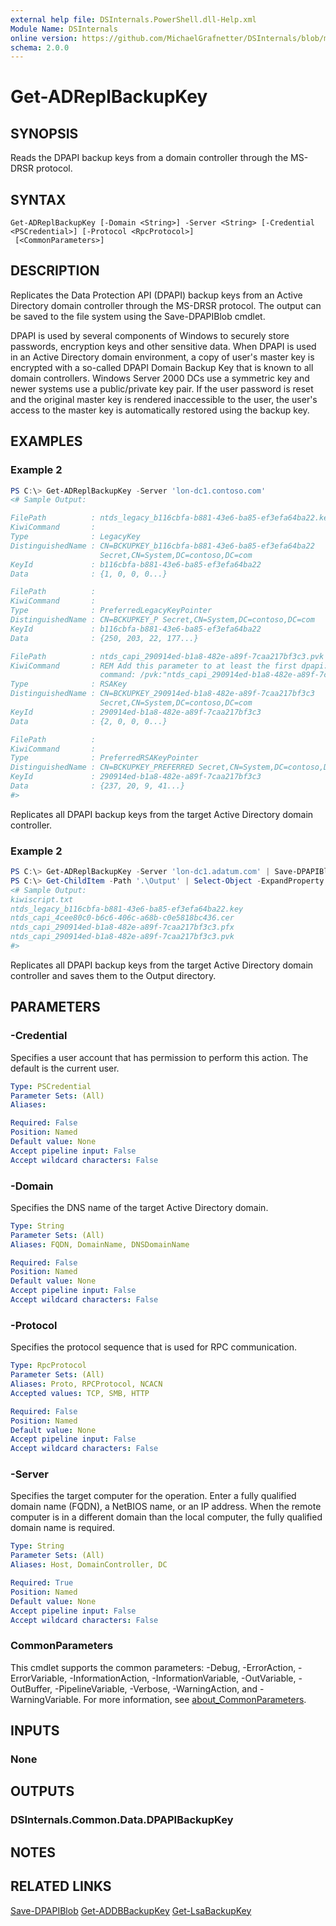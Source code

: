 ```yaml
---
external help file: DSInternals.PowerShell.dll-Help.xml
Module Name: DSInternals
online version: https://github.com/MichaelGrafnetter/DSInternals/blob/master/Documentation/PowerShell/Get-ADReplBackupKey.md
schema: 2.0.0
---
```


# Get-ADReplBackupKey

## SYNOPSIS
Reads the DPAPI backup keys from a domain controller through the MS-DRSR protocol.

## SYNTAX

```
Get-ADReplBackupKey [-Domain <String>] -Server <String> [-Credential <PSCredential>] [-Protocol <RpcProtocol>]
 [<CommonParameters>]
```

## DESCRIPTION

Replicates the Data Protection API (DPAPI) backup keys from an Active Directory domain controller through the MS-DRSR protocol. The output can be saved to the file system using the Save-DPAPIBlob cmdlet.

DPAPI is used by several components of Windows to securely store passwords, encryption keys and other sensitive data. When DPAPI is used in an Active Directory domain environment, a copy of user's master key is encrypted with a so-called DPAPI Domain Backup Key that is known to all domain controllers. Windows Server 2000 DCs use a symmetric key and newer systems use a public/private key pair. If the user password is reset and the original master key is rendered inaccessible to the user, the user's access to the master key is automatically restored using the backup key.

## EXAMPLES

### Example 2
```powershell
PS C:\> Get-ADReplBackupKey -Server 'lon-dc1.contoso.com'
<# Sample Output:

FilePath          : ntds_legacy_b116cbfa-b881-43e6-ba85-ef3efa64ba22.key
KiwiCommand       : 
Type              : LegacyKey
DistinguishedName : CN=BCKUPKEY_b116cbfa-b881-43e6-ba85-ef3efa64ba22 
                    Secret,CN=System,DC=contoso,DC=com
KeyId             : b116cbfa-b881-43e6-ba85-ef3efa64ba22
Data              : {1, 0, 0, 0...}

FilePath          : 
KiwiCommand       : 
Type              : PreferredLegacyKeyPointer
DistinguishedName : CN=BCKUPKEY_P Secret,CN=System,DC=contoso,DC=com
KeyId             : b116cbfa-b881-43e6-ba85-ef3efa64ba22
Data              : {250, 203, 22, 177...}

FilePath          : ntds_capi_290914ed-b1a8-482e-a89f-7caa217bf3c3.pvk
KiwiCommand       : REM Add this parameter to at least the first dpapi::masterkey 
                    command: /pvk:"ntds_capi_290914ed-b1a8-482e-a89f-7caa217bf3c3.pvk"
Type              : RSAKey
DistinguishedName : CN=BCKUPKEY_290914ed-b1a8-482e-a89f-7caa217bf3c3 
                    Secret,CN=System,DC=contoso,DC=com
KeyId             : 290914ed-b1a8-482e-a89f-7caa217bf3c3
Data              : {2, 0, 0, 0...}

FilePath          : 
KiwiCommand       : 
Type              : PreferredRSAKeyPointer
DistinguishedName : CN=BCKUPKEY_PREFERRED Secret,CN=System,DC=contoso,DC=com
KeyId             : 290914ed-b1a8-482e-a89f-7caa217bf3c3
Data              : {237, 20, 9, 41...}
#>
```

Replicates all DPAPI backup keys from the target Active Directory domain controller.

### Example 2
```powershell
PS C:\> Get-ADReplBackupKey -Server 'lon-dc1.adatum.com' | Save-DPAPIBlob -DirectoryPath '.\Output'
PS C:\> Get-ChildItem -Path '.\Output' | Select-Object -ExpandProperty Name
<# Sample Output:
kiwiscript.txt
ntds_legacy_b116cbfa-b881-43e6-ba85-ef3efa64ba22.key
ntds_capi_4cee80c0-b6c6-406c-a68b-c0e5818bc436.cer
ntds_capi_290914ed-b1a8-482e-a89f-7caa217bf3c3.pfx
ntds_capi_290914ed-b1a8-482e-a89f-7caa217bf3c3.pvk
#>
```

Replicates all DPAPI backup keys from the target Active Directory domain controller and saves them to the Output directory.

## PARAMETERS

### -Credential
Specifies a user account that has permission to perform this action. The default is the current user.

```yaml
Type: PSCredential
Parameter Sets: (All)
Aliases:

Required: False
Position: Named
Default value: None
Accept pipeline input: False
Accept wildcard characters: False
```

### -Domain
Specifies the DNS name of the target Active Directory domain.

```yaml
Type: String
Parameter Sets: (All)
Aliases: FQDN, DomainName, DNSDomainName

Required: False
Position: Named
Default value: None
Accept pipeline input: False
Accept wildcard characters: False
```

### -Protocol
Specifies the protocol sequence that is used for RPC communication.

```yaml
Type: RpcProtocol
Parameter Sets: (All)
Aliases: Proto, RPCProtocol, NCACN
Accepted values: TCP, SMB, HTTP

Required: False
Position: Named
Default value: None
Accept pipeline input: False
Accept wildcard characters: False
```

### -Server
Specifies the target computer for the operation. Enter a fully qualified domain name (FQDN), a NetBIOS name, or an IP address. When the remote computer is in a different domain than the local computer, the fully qualified domain name is required.

```yaml
Type: String
Parameter Sets: (All)
Aliases: Host, DomainController, DC

Required: True
Position: Named
Default value: None
Accept pipeline input: False
Accept wildcard characters: False
```

### CommonParameters
This cmdlet supports the common parameters: -Debug, -ErrorAction, -ErrorVariable, -InformationAction, -InformationVariable, -OutVariable, -OutBuffer, -PipelineVariable, -Verbose, -WarningAction, and -WarningVariable. For more information, see [about_CommonParameters](http://go.microsoft.com/fwlink/?LinkID=113216).

## INPUTS

### None

## OUTPUTS

### DSInternals.Common.Data.DPAPIBackupKey

## NOTES

## RELATED LINKS

[Save-DPAPIBlob](Save-DPAPIBlob.md)
[Get-ADDBBackupKey](Get-ADDBBackupKey.md)
[Get-LsaBackupKey](Get-LsaBackupKey.md)

